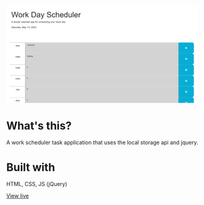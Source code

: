 ![alt text](https://github.com/christianbmartinez/work-scheduler-app/blob/main/projectimg.jpg)

# What's this?

A work scheduler task application that uses the local storage api and jquery.

# Built with

HTML, CSS, JS (jQuery)

[View live](https://workschedulerapp.christianbmartinez.com/)
